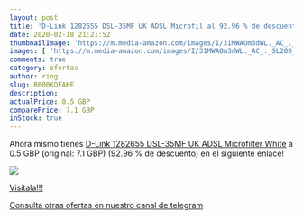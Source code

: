 ```yaml
---
layout: post
title: 'D-Link 1282655 DSL-35MF UK ADSL Microfil al 92.96 % de descuento'
date: 2020-02-18 21:21:52
thumbnailImage: 'https://m.media-amazon.com/images/I/31MWAOm3dWL._AC_._SL200_.jpg'
images: [ 'https://m.media-amazon.com/images/I/31MWAOm3dWL._AC_._SL200_.jpg' ]
comments: true
category: ofertas
author: ring
slug: B000KQFAKE
description:
actualPrice: 0.5 GBP
comparePrice: 7.1 GBP
inStock: true
---
```


Ahora mismo tienes [D-Link 1282655 DSL-35MF UK ADSL Microfilter White](https://www.amazon.com/dp/B000KQFAKE/?tag=redken08-20) a 0.5 GBP (original: 7.1 GBP) (92.96 %  de descuento) en el siguiente enlace!

[![](https://m.media-amazon.com/images/I/31MWAOm3dWL._AC_._SL200_.jpg)](https://www.amazon.com/dp/B000KQFAKE/?tag=redken08-20)

[Visítala!!!](https://www.amazon.com/dp/B000KQFAKE/?tag=redken08-20)

[Consulta otras ofertas en nuestro canal de telegram](https://t.me/s/ofertas25)
